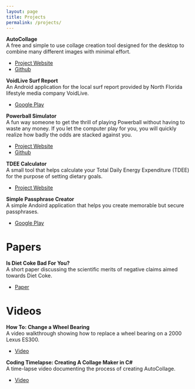 ```yaml
---
layout: page
title: Projects
permalink: /projects/
---
```


**AutoCollage**  
A free and simple to use collage creation tool designed for the desktop to combine many different images with minimal effort.    

* [Project Website](http://relabit.com/autocollage)  
* [Github](https://www.github.com/bnewell/autocollage)  

   
**VoidLive Surf Report**  
An Android application for the local surf report provided by North Florida lifestyle media company VoidLive.    

* [Google Play](https://play.google.com/store/apps/details?id=projects.sjp&hl=en)  

**Powerball Simulator**  
A fun way someone to get the thrill of playing Powerball without having to waste any money. If you let the computer play for you, you will quickly realize how badly the odds are stacked against you.  

* [Project Website](http://relabit.com/powerball)  
* [Github](https://www.github.com/bnewell/powerball)

**TDEE Calculator**  
A small tool that helps calculate your Total Daily Energy Expenditure (TDEE) for the purpose of setting dietary goals.  

* [Project Website](http://relabit.com/tdee)

**Simple Passphrase Creator**  
A simple Andoird application that helps you create memorable but secure passphrases.  

* [Google Play](https://play.google.com/store/apps/details?id=com.relabit.spc&hl=en)
 
 

# Papers

**Is Diet Coke Bad For You?**  
A short paper discussing the scientific merits of negative claims aimed towards Diet Coke.  

* [Paper](http://relabit.com/diet-coke.html) 


# Videos      
**How To: Change a Wheel Bearing**  
A video walkthrough showing how to replace a wheel bearing on a 2000 Lexus ES300. 

* [Video](https://www.youtube.com/watch?v=LBmKBWbB8AM)

**Coding Timelapse: Creating A Collage Maker in C#**  
A time-lapse video documenting the process of creating AutoCollage.  

* [Video](https://www.youtube.com/watch?v=voeKAqxHX-0)

